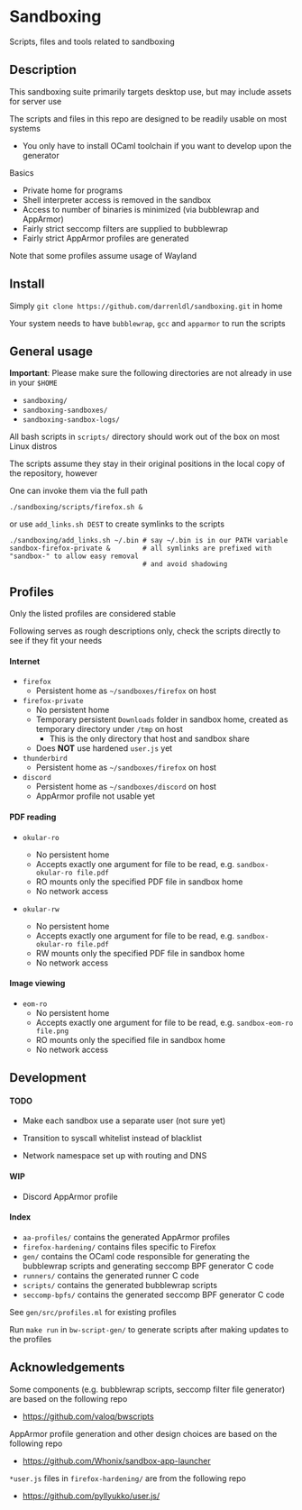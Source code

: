 # Sandboxing

Scripts, files and tools related to sandboxing

## Description

This sandboxing suite primarily targets desktop use, but may include assets for server use

The scripts and files in this repo are designed to be readily usable on most systems

- You only have to install OCaml toolchain if you want to develop upon the generator

Basics

- Private home for programs
- Shell interpreter access is removed in the sandbox
- Access to number of binaries is minimized (via bubblewrap and AppArmor)
- Fairly strict seccomp filters are supplied to bubblewrap
- Fairly strict AppArmor profiles are generated

Note that some profiles assume usage of Wayland

## Install

Simply `git clone https://github.com/darrenldl/sandboxing.git` in home

Your system needs to have `bubblewrap`, `gcc` and `apparmor` to run the scripts

## General usage

__Important__: Please make sure the following directories are not already in use in your `$HOME`

- `sandboxing/`
- `sandboxing-sandboxes/`
- `sandboxing-sandbox-logs/`

All bash scripts in `scripts/` directory should work out of the box on most Linux distros

The scripts assume they stay in their original positions in the local copy of the repository, however

One can invoke them via the full path

```
./sandboxing/scripts/firefox.sh &
```

or use `add_links.sh DEST` to create symlinks to the scripts

```
./sandboxing/add_links.sh ~/.bin # say ~/.bin is in our PATH variable
sandbox-firefox-private &        # all symlinks are prefixed with "sandbox-" to allow easy removal
                                 # and avoid shadowing
```

## Profiles

Only the listed profiles are considered stable

Following serves as rough descriptions only, check the scripts directly to see if they fit your needs

#### Internet

- `firefox`
  - Persistent home as `~/sandboxes/firefox` on host
- `firefox-private`
  - No persistent home
  - Temporary persistent `Downloads` folder in sandbox home, created as temporary directory under `/tmp` on host
    - This is the only directory that host and sandbox share
  - Does __NOT__ use hardened `user.js` yet
- `thunderbird`
  - Persistent home as `~/sandboxes/firefox` on host
- `discord`
  - Persistent home as `~/sandboxes/discord` on host
  - AppArmor profile not usable yet

#### PDF reading

- `okular-ro`
  - No persistent home
  - Accepts exactly one argument for file to be read, e.g. `sandbox-okular-ro file.pdf`
  - RO mounts only the specified PDF file in sandbox home
  - No network access

- `okular-rw`
  - No persistent home
  - Accepts exactly one argument for file to be read, e.g. `sandbox-okular-ro file.pdf`
  - RW mounts only the specified PDF file in sandbox home
  - No network access

#### Image viewing

- `eom-ro`
  - No persistent home
  - Accepts exactly one argument for file to be read, e.g. `sandbox-eom-ro file.png`
  - RO mounts only the specified file in sandbox home
  - No network access

## Development

#### TODO

- Make each sandbox use a separate user (not sure yet)

- Transition to syscall whitelist instead of blacklist

- Network namespace set up with routing and DNS

#### WIP

- Discord AppArmor profile

#### Index

- `aa-profiles/` contains the generated AppArmor profiles
- `firefox-hardening/` contains files specific to Firefox
- `gen/` contains the OCaml code responsible for generating the bubblewrap scripts and generating seccomp BPF generator C code
- `runners/` contains the generated runner C code
- `scripts/` contains the generated bubblewrap scripts
- `seccomp-bpfs/` contains the generated seccomp BPF generator C code

See `gen/src/profiles.ml` for existing profiles

Run `make run` in `bw-script-gen/` to generate scripts after making updates to the profiles

## Acknowledgements

Some components (e.g. bubblewrap scripts, seccomp filter file generator) are based on the following repo

- https://github.com/valoq/bwscripts

AppArmor profile generation and other design choices are based on the following repo

- https://github.com/Whonix/sandbox-app-launcher

`*user.js` files in `firefox-hardening/` are from the following repo

- https://github.com/pyllyukko/user.js/
